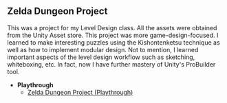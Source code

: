 <h2>Zelda Dungeon Project</h2>

This was a project for my Level Design class. All the assets were obtained from the Unity Asset store.
This project was more game-design-focused. I learned to make interesting puzzles using the Kishontenketsu 
technique as well as how to implement modular design. Not to mention, I learned important aspects of the 
level design workflow such as sketching, whiteboxing, etc. In fact, now I have further mastery of Unity's 
ProBuilder tool.

- <b>Playthrough</b>
  - [Zelda Dungeon Project (Playthrough)](https://drive.google.com/file/d/1rgUY7imtaICMXbcU--qaJMz5dAwaSToR/view?usp=sharing)
